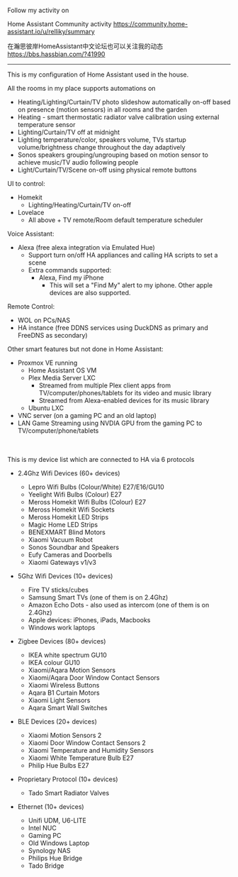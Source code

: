 Follow my activity on 

Home Assistant Community activity https://community.home-assistant.io/u/relliky/summary

在瀚思彼岸HomeAssistant中文论坛也可以关注我的动态 https://bbs.hassbian.com/?41990

--------------------------------------------------------------------------
This is my configuration of Home Assistant used in the house. 

All the rooms in my place supports automations on
- Heating/Lighting/Curtain/TV photo slideshow automatically on-off based on presence (motion sensors) in all rooms and the garden
- Heating - smart thermostatic radiator valve calibration using external temperature sensor
- Lighting/Curtain/TV off at midnight
- Lighting temperature/color, speakers volume, TVs startup volume/brightness change throughout the day adaptively
- Sonos speakers grouping/ungrouping based on motion sensor to achieve music/TV audio following people 
- Light/Curtain/TV/Scene on-off using physical remote buttons

UI to control:
- Homekit
  - Lighting/Heating/Curtain/TV on-off
- Lovelace 
  - All above + TV remote/Room default temperature scheduler
  
Voice Assistant:
- Alexa (free alexa integration via Emulated Hue)
  - Support turn on/off HA appliances and calling HA scripts to set a scene
  - Extra commands supported:
    - Alexa, Find my iPhone
      - This will set a "Find My" alert to my iphone. Other apple devices are also supported.

Remote Control:
- WOL on PCs/NAS
- HA instance (free DDNS services using DuckDNS as primary and FreeDNS as secondary)


Other smart features but not done in Home Assistant:
- Proxmox VE running
  - Home Assistant OS VM
  - Plex Media Server LXC
    - Streamed from multiple Plex client apps from TV/computer/phones/tablets for its video and music library
    - Streamed from Alexa-enabled devices for its music library
  - Ubuntu LXC
- VNC server (on a gaming PC and an old laptop)
- LAN Game Streaming using NVDIA GPU from the gaming PC to TV/computer/phone/tablets

<br><br>
This is my device list which are connected to HA via 6 protocols 

- 2.4Ghz Wifi Devices (60+ devices)
  - Lepro Wifi Bulbs (Colour/White) E27/E16/GU10
  - Yeelight Wifi Bulbs (Colour) E27
  - Meross Homekit Wifi Bulbs (Colour) E27
  - Meross Homekit Wifi Sockets
  - Meross Homekit LED Strips 
  - Magic Home LED Strips 
  - BENEXMART Blind Motors
  - Xiaomi Vacuum Robot 
  - Sonos Soundbar and Speakers
  - Eufy Cameras and Doorbells
  - Xiaomi Gateways v1/v3

- 5Ghz Wifi Devices (10+ devices)
  - Fire TV sticks/cubes
  - Samsung Smart TVs (one of them is on 2.4Ghz)
  - Amazon Echo Dots - also used as intercom (one of them is on 2.4Ghz)
  - Apple devices: iPhones, iPads, Macbooks
  - Windows work laptops

- Zigbee Devices (80+ devices)
  - IKEA white spectrum GU10 
  - IKEA colour GU10 
  - Xiaomi/Aqara Motion Sensors
  - Xiaomi/Aqara Door Window Contact Sensors
  - Xiaomi Wireless Buttons
  - Aqara B1 Curtain Motors
  - Xiaomi Light Sensors
  - Aqara Smart Wall Switches

- BLE Devices (20+ devices)
  - Xiaomi Motion Sensors 2
  - Xiaomi Door Window Contact Sensors 2
  - Xiaomi Temperature and Humidity Sensors
  - Xiaomi White Temperature Bulb E27
  - Philip Hue Bulbs E27
  
- Proprietary Protocol (10+ devices)
  - Tado Smart Radiator Valves

- Ethernet (10+ devices)
  - Unifi UDM, U6-LITE
  - Intel NUC
  - Gaming PC
  - Old Windows Laptop
  - Synology NAS 
  - Philips Hue Bridge
  - Tado Bridge
  
